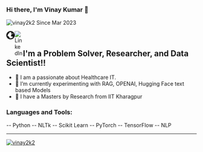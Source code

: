 ### Hi there, I'm Vinay Kumar 👋 
<img src="https://komarev.com/ghpvc/?username=vinay2k2&label=Profile%20views&color=0e75b6&style=flat" alt="vinay2k2" /> Since Mar 2023 

[<img align="left" alt="" width="22px" src="https://raw.githubusercontent.com/iconic/open-iconic/master/svg/globe.svg" />](https://sites.google.com/view/vinay2k2)
[<img align="left" alt="LinkedIn" width="22px" src="https://cdn.jsdelivr.net/npm/simple-icons@v3/icons/linkedin.svg" />](https://www.linkedin.com/in/vinay2k2/)

<br />

## I'm a Problem Solver, Researcher, and Data Scientist!!

- 🔭 I am a passionate about Healthcare IT.
- 🌱 I’m currently experimenting with RAG, OPENAI, Hugging Face text based Models
- 👯 I have a Masters by Research from IIT Kharagpur


### Languages and Tools:

-- Python
-- NLTk
-- Scikit Learn
-- PyTorch
-- TensorFlow
-- NLP
<br />

---

<p align="left"> <a href="https://github.com/ryo-ma/github-profile-trophy"><img src="https://github-profile-trophy.vercel.app/?username=vinay2k2" alt="vinay2k2" /></a> </p>
